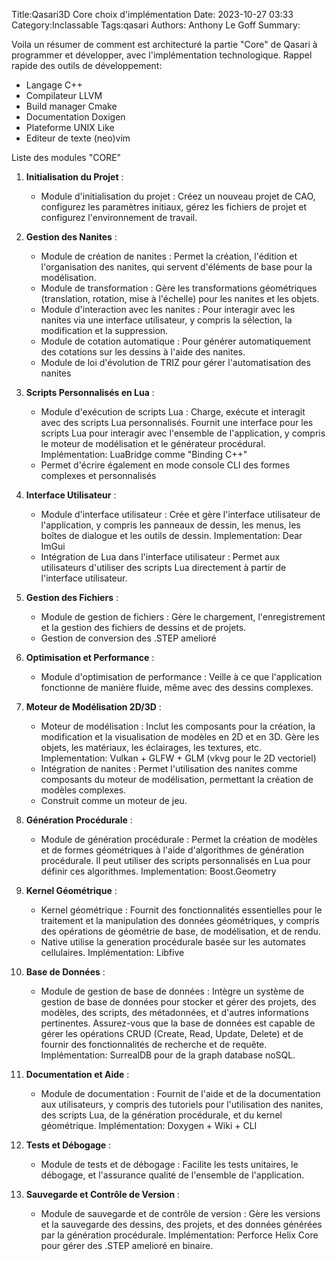 Title:Qasari3D Core choix d'implémentation
Date: 2023-10-27 03:33
Category:Inclassable
Tags:qasari
Authors: Anthony Le Goff
Summary:

Voila un résumer de comment est architecturé la partie "Core" de Qasari à programmer et développer, avec l'implémentation technologique.
Rappel rapide des outils de développement:

* Langage C++
* Compilateur LLVM
* Build manager Cmake
* Documentation Doxigen
* Plateforme UNIX Like
* Editeur de texte (neo)vim

Liste des modules "CORE"

1. **Initialisation du Projet** :
    - Module d'initialisation du projet : Créez un nouveau projet de CAO, configurez les paramètres initiaux, gérez les fichiers de projet et configurez l'environnement de travail.

2. **Gestion des Nanites** :
    - Module de création de nanites : Permet la création, l'édition et l'organisation des nanites, qui servent d'éléments de base pour la modélisation.
    - Module de transformation : Gère les transformations géométriques (translation, rotation, mise à l'échelle) pour les nanites et les objets.
    - Module d'interaction avec les nanites : Pour interagir avec les nanites via une interface utilisateur, y compris la sélection, la modification et la suppression.
    - Module de cotation automatique : Pour générer automatiquement des cotations sur les dessins à l'aide des nanites.
    - Module de loi d'évolution de TRIZ pour gérer l'automatisation des nanites

3. **Scripts Personnalisés en Lua** :
    - Module d'exécution de scripts Lua : Charge, exécute et interagit avec des scripts Lua personnalisés. Fournit une interface pour les scripts Lua pour interagir avec l'ensemble de l'application, y compris le moteur de modélisation et le générateur procédural. Implémentation: LuaBridge comme "Binding C++"
    - Permet d'écrire également en mode console CLI des formes complexes et personnalisés

4. **Interface Utilisateur** :
    - Module d'interface utilisateur : Crée et gère l'interface utilisateur de l'application, y compris les panneaux de dessin, les menus, les boîtes de dialogue et les outils de dessin. Implementation: Dear ImGui
    - Intégration de Lua dans l'interface utilisateur : Permet aux utilisateurs d'utiliser des scripts Lua directement à partir de l'interface utilisateur. 

5. **Gestion des Fichiers** :
    - Module de gestion de fichiers : Gère le chargement, l'enregistrement et la gestion des fichiers de dessins et de projets.
    - Gestion de conversion des .STEP amelioré

6. **Optimisation et Performance** :
    - Module d'optimisation de performance : Veille à ce que l'application fonctionne de manière fluide, même avec des dessins complexes.

7. **Moteur de Modélisation 2D/3D** :
    - Moteur de modélisation : Inclut les composants pour la création, la modification et la visualisation de modèles en 2D et en 3D. Gère les objets, les matériaux, les éclairages, les textures, etc. Implementation: Vulkan + GLFW + GLM (vkvg pour le 2D vectoriel)
    - Intégration de nanites : Permet l'utilisation des nanites comme composants du moteur de modélisation, permettant la création de modèles complexes.
    - Construit comme un moteur de jeu.

8. **Génération Procédurale** :
    - Module de génération procédurale : Permet la création de modèles et de formes géométriques à l'aide d'algorithmes de génération procédurale. Il peut utiliser des scripts personnalisés en Lua pour définir ces algorithmes. Implementation: Boost.Geometry

9. **Kernel Géométrique** :
    - Kernel géométrique : Fournit des fonctionnalités essentielles pour le traitement et la manipulation des données géométriques, y compris des opérations de géométrie de base, de modélisation, et de rendu.
    - Native utilise la generation procédurale basée sur les automates cellulaires. Implémentation: Libfive

10. **Base de Données** :

    - Module de gestion de base de données : Intègre un système de gestion de base de données pour stocker et gérer des projets, des modèles, des scripts, des métadonnées, et d'autres informations pertinentes. Assurez-vous que la base de données est capable de gérer les opérations CRUD (Create, Read, Update, Delete) et de fournir des fonctionnalités de recherche et de requête. Implémentation: SurrealDB pour de la graph database noSQL.

11. **Documentation et Aide** :
     - Module de documentation : Fournit de l'aide et de la documentation aux utilisateurs, y compris des tutoriels pour l'utilisation des nanites, des scripts Lua, de la génération procédurale, et du kernel géométrique. Implémentation: Doxygen + Wiki + CLI

12. **Tests et Débogage** :
     - Module de tests et de débogage : Facilite les tests unitaires, le débogage, et l'assurance qualité de l'ensemble de l'application.

12. **Sauvegarde et Contrôle de Version** :
     - Module de sauvegarde et de contrôle de version : Gère les versions et la sauvegarde des dessins, des projets, et des données générées par la génération procédurale. Implémentation: Perforce Helix Core pour gérer des .STEP amelioré en binaire.

